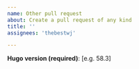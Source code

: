 ```yaml
---
name: Other pull request
about: Create a pull request of any kind
title: ''
assignees: 'thebestwj'

---
```


**Hugo version (required)**: [e.g. 58.3]

